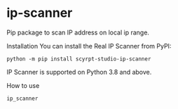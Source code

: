 # ip-scanner
Pip package to scan IP address on local ip range.

Installation
You can install the Real IP Scanner from PyPI:
```
python -m pip install scyrpt-studio-ip-scanner
```

IP Scanner is supported on Python 3.8 and above.

How to use
```
ip_scanner
```